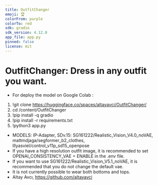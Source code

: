 ```yaml
---
title: OutfitChanger
emoji: 🏆
colorFrom: purple
colorTo: red
sdk: gradio
sdk_version: 4.12.0
app_file: app.py
pinned: false
license: mit
---
```

# OutfitChanger: Dress in any outfit you want.
* For deploy the model on Google Colab : 
1. !git clone https://huggingface.co/spaces/altayavci/OutfitChanger/
2. cd /content/OutfitChanger
3. !pip install -q gradio
4. !pip install -r requirements.txt
5. !python3 app.py

- MODELS: IP-Adapter, SDv.15: SG161222/Realistic_Vision_V4.0_noVAE, mattmdjaga/segformer_b2_clothes, lllyasviel/control_v11p_sd15_openpose
- If you have a high resolution outfit image, it is recommended to set OPENAI_CONSISTENCY_VAE = ENABLE in the .env file.
- If you want to use SG161222/Realistic_Vision_V5.1_noVAE, it is recommended that you do not change the default vae.
- It is not currently possible to wear both bottoms and tops.
- Altay Avcı, <https://github.com/altayavci>